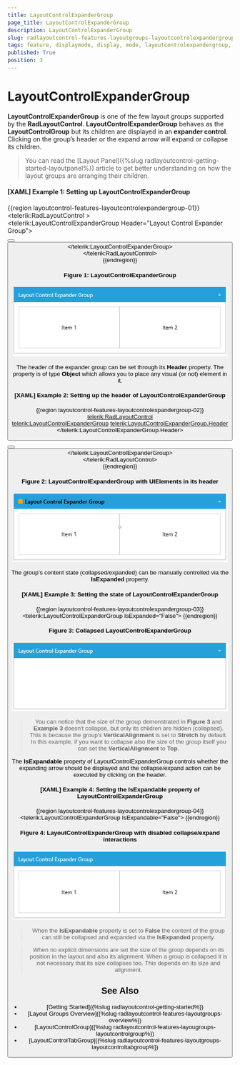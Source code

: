```yaml
---
title: LayoutControlExpanderGroup
page_title: LayoutControlExpanderGroup
description: LayoutControlExpanderGroup
slug: radlayoutcontrol-features-layoutgroups-layoutcontrolexpandergroup
tags: feature, displaymode, display, mode, layoutcontrolexpandergroup, expander, expand, collapse
published: True
position: 3
---
```


# LayoutControlExpanderGroup

__LayoutControlExpanderGroup__ is one of the few layout groups supported by the __RadLayoutControl__. __LayoutControlExpanderGroup__ behaves as the __LayoutControlGroup__ but its children are displayed in an __expander control__. Clicking on the group’s header or the expand arrow will expand or collapse its children.

> You can read the [Layout Panel]({%slug radlayoutcontrol-getting-started-layoutpanel%}) article to get better understanding on how the layout groups are arranging their children. 

#### __[XAML] Example 1: Setting up LayoutControlExpanderGroup__
{{region layoutcontrol-features-layoutcontrolexpandergroup-01}}
	<telerik:RadLayoutControl >            
		<telerik:LayoutControlExpanderGroup Header="Layout Control Expander Group">                    
			<Button Content="Item 1" />
			<Button Content="Item 2" />
		</telerik:LayoutControlExpanderGroup>            
	</telerik:RadLayoutControl>  
{{endregion}}

#### __Figure 1: LayoutControlExpanderGroup__
![](images/layoutcontrol-features-layoutcontrolexpandergroup-01.png)

The header of the expander group can be set through its __Header__ property. The property is of type __Object__ which allows you to place any visual (or not) element in it.

#### __[XAML] Example 2: Setting up the header of LayoutControlExpanderGroup__
{{region layoutcontrol-features-layoutcontrolexpandergroup-02}}
	<telerik:RadLayoutControl>            
		<telerik:LayoutControlExpanderGroup>
			<telerik:LayoutControlExpanderGroup.Header>
				<StackPanel Orientation="Horizontal">
					<Rectangle Width="10" Height="10" Fill="Orange" Margin="0 0 5 0" />
					<TextBlock Text="Layout Control Expander Group" FontWeight="Bold" />
				</StackPanel>
			</telerik:LayoutControlExpanderGroup.Header>
			<Button Content="Item 1" />
			<Button Content="Item 2" />
		</telerik:LayoutControlExpanderGroup>            
	</telerik:RadLayoutControl>   
{{endregion}}	

#### __Figure 2: LayoutControlExpanderGroup with UIElements in its header__
![](images/layoutcontrol-features-layoutcontrolexpandergroup-02.png)

The group’s content state (collapsed/expanded) can be manually controlled via the __IsExpanded__ property. 

#### __[XAML] Example 3: Setting the state of LayoutControlExpanderGroup__
{{region layoutcontrol-features-layoutcontrolexpandergroup-03}}
	<telerik:LayoutControlExpanderGroup IsExpanded="False">
{{endregion}}
	
#### __Figure 3: Collapsed LayoutControlExpanderGroup__
![](images/layoutcontrol-features-layoutcontrolexpandergroup-03.png)

> You can notice that the size of the group demonstrated in __Figure 3__ and __Example 3__ doesn't collapse, but only its children are hidden (collapsed). This is because the group's __VerticalAlignment__ is set to __Stretch__ by default. In this example, if you want to collapse also the size of the group itself you can set the __VerticalAlignment__ to __Top__.

The __IsExpandable__ property of LayoutControlExpanderGroup controls whether the expanding arrow should be displayed and the collapse/expand action can be executed by clicking on the header.
	
#### __[XAML] Example 4: Setting the IsExpandable property of LayoutControlExpanderGroup__
{{region layoutcontrol-features-layoutcontrolexpandergroup-04}}
	<telerik:LayoutControlExpanderGroup IsExpandable="False">
{{endregion}}

#### __Figure 4: LayoutControlExpanderGroup with disabled collapse/expand interactions__
![](images/layoutcontrol-features-layoutcontrolexpandergroup-04.png)

> When the __IsExpandable__ property is set to __False__ the content of the group can still be collapsed and expanded via the __IsExpanded__ property.

<!-- -->

> When no explicit dimensions are set the size of the group depends on its position in the layout and also its alignment. When a group is collapsed it is not necessary that its size collapses too. This depends on its size and alignment.

## See Also
* [Getting Started]({%slug radlayoutcontrol-getting-started%})
* [Layout Groups Overview]({%slug radlayoutcontrol-features-layoutgroups-overview%})
* [LayoutControlGroup]({%slug radlayoutcontrol-features-layougroups-layoutcontrolgroup%})
* [LayoutControlTabGroup]({%slug radlayoutcontrol-features-layoutgroups-layoutcontroltabgroup%})